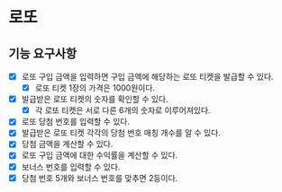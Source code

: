 
# 로또

## 기능 요구사항
- [x] 로또 구입 금액을 입력하면 구입 금액에 해당하는 로또 티켓을 발급할 수 있다.
  - [x] 로또 티켓 1장의 가격은 1000원이다.
- [x] 발급받은 로또 티켓의 숫자를 확인할 수 있다.
  - [x] 각 로또 티켓은 서로 다른 6개의 숫자로 이루어져있다.
- [x] 로또 당첨 번호를 입력할 수 있다.
- [x] 발급받은 로또 티켓 각각의 당첨 번호 매칭 개수를 알 수 있다.
- [x] 당첨 금액을 계산할 수 있다.
- [x] 로또 구입 금액에 대한 수익률을 계산할 수 있다.
- [x] 보너스 번호를 입력할 수 있다.
- [x] 당첨 번호 5개와 보너스 번호를 맞추면 2등이다.